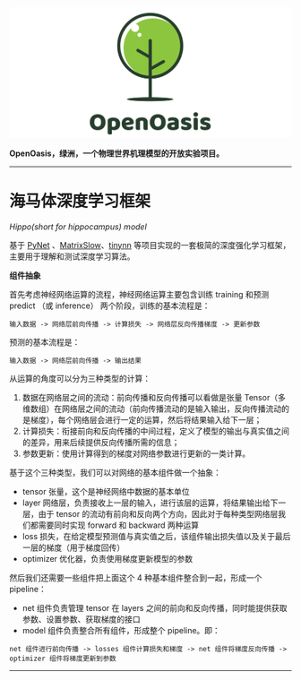 <img src="../../Rsrcs/Logo/logo.png" alt=""> 

**OpenOasis，绿洲，一个物理世界机理模型的开放实验项目。**

---------------------------------------------------------------------------------

# 海马体深度学习框架

*Hippo(short for hippocampus) model*  

基于 [PyNet](https://github.com/Kaslanarian/PyNet) 、[MatrixSlow](https://github.com/zc911/MatrixSlow)、[tinynn](https://github.com/borgwang/tinynn) 等项目实现的一套极简的深度强化学习框架，主要用于理解和测试深度学习算法。  

**组件抽象**

首先考虑神经网络运算的流程，神经网络运算主要包含训练 training 和预测 predict （或 inference） 两个阶段，训练的基本流程是：  
```
输入数据 -> 网络层前向传播 -> 计算损失 -> 网络层反向传播梯度 -> 更新参数  
```
预测的基本流程是：
```
输入数据 -> 网络层前向传播 -> 输出结果
```

从运算的角度可以分为三种类型的计算：

1. 数据在网络层之间的流动：前向传播和反向传播可以看做是张量 Tensor（多维数组）在网络层之间的流动（前向传播流动的是输入输出，反向传播流动的是梯度），每个网络层会进行一定的运算，然后将结果输入给下一层；
2. 计算损失：衔接前向和反向传播的中间过程，定义了模型的输出与真实值之间的差异，用来后续提供反向传播所需的信息；
3. 参数更新：使用计算得到的梯度对网络参数进行更新的一类计算。

基于这个三种类型，我们可以对网络的基本组件做一个抽象：

- tensor 张量，这个是神经网络中数据的基本单位
- layer 网络层，负责接收上一层的输入，进行该层的运算，将结果输出给下一层，由于 tensor 的流动有前向和反向两个方向，因此对于每种类型网络层我们都需要同时实现 forward 和 backward 两种运算
- loss 损失，在给定模型预测值与真实值之后，该组件输出损失值以及关于最后一层的梯度（用于梯度回传）
- optimizer 优化器，负责使用梯度更新模型的参数

然后我们还需要一些组件把上面这个 4 种基本组件整合到一起，形成一个 pipeline：

- net 组件负责管理 tensor 在 layers 之间的前向和反向传播，同时能提供获取参数、设置参数、获取梯度的接口
- model 组件负责整合所有组件，形成整个 pipeline。即：
```
net 组件进行前向传播 -> losses 组件计算损失和梯度 -> net 组件将梯度反向传播 -> optimizer 组件将梯度更新到参数
```

---------------------------------------------------------------------------------

